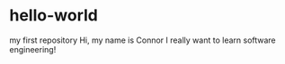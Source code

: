 # hello-world
my first repository
Hi, my name is Connor I really want to learn software engineering!
